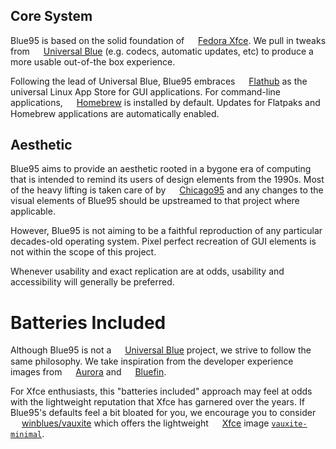## Core System

Blue95 is based on the solid foundation of <img src="../img/emblems/fedora.png" style="height: 1em; vertical-align: middle;">  [Fedora Xfce](https://fedoraproject.org/spins/xfce).
We pull in tweaks from <img src="../img/emblems/ublue-os.png" style="height: 1em; vertical-align: middle;"> [Universal Blue](https://github.com/ublue-os) (e.g. codecs, automatic updates, etc) to produce a more usable out-of-the box experience.

Following the lead of Universal Blue, Blue95 embraces <img src="../img/emblems/flathub.png" style="height: 1em; vertical-align: middle;"> [Flathub](https://flathub.org) as the universal Linux App Store for GUI applications.
For command-line applications, <img src="../img/emblems/homebrew.png" style="height: 1em; vertical-align: middle;"> [Homebrew](https://brew.sh) is installed by default. Updates for Flatpaks and Homebrew applications are automatically enabled.

## Aesthetic

Blue95 aims to provide an aesthetic rooted in a bygone era of computing that is intended to remind its users of design elements from the 1990s. Most of the heavy lifting is taken care of by <img src="../img/emblems/chicago95.png" style="height: 1em; vertical-align: middle;"> [Chicago95](https://github.com/grassmunk/Chicago95) and any changes to the visual elements of Blue95 should be upstreamed to that project where applicable.

However, Blue95 is not aiming to be a faithful reproduction of any particular decades-old operating system. Pixel perfect recreation of GUI elements is not within the scope of this project.

Whenever usability and exact replication are at odds, usability and accessibility will generally be preferred.

# Batteries Included

Although Blue95 is not a <img src="../img/emblems/ublue-os.png" style="height: 1em; vertical-align: middle;"> [Universal Blue](https://github.com/ublue-os) project,
we strive to follow the same philosophy. We take inspiration from the developer experience images from <img src="../img/emblems/aurora.svg" style="height: 1em; vertical-align: middle;"> [Aurora](https://getaurora.dev) and <img src="../img/emblems/bluefin.png" style="height: 1em; vertical-align: middle;"> [Bluefin](https://projectbluefin.io).

For Xfce enthusiasts, this "batteries included" approach may feel at odds with the lightweight reputation that Xfce has garnered over the years.
If Blue95's defaults feel a bit bloated for you, we encourage you to consider <img src="../img/emblems/winblues.png" style="height: 1em; vertical-align: middle;"> [winblues/vauxite](https://github.com/winblues/vauxite) which offers the lightweight <img src="../img/emblems/xfce.png" style="height: 1em; vertical-align: middle;"> [Xfce](https://www.xfce.org) image [`vauxite-minimal`](https://github.com/winblues/vauxite/pkgs/container/vauxite-minimal).
